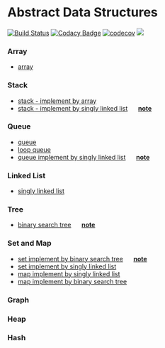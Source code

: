 # Abstract Data Structures

[![Build Status](https://travis-ci.org/zwfang/serendipity.svg?branch=master)](https://travis-ci.org/zwfang/serendipity)
[![Codacy Badge](https://api.codacy.com/project/badge/Grade/97bd89b51f684d3a8ebb9b1b93887665)](https://www.codacy.com/app/zwfang/serendipity?utm_source=github.com&amp;utm_medium=referral&amp;utm_content=zwfang/serendipity&amp;utm_campaign=Badge_Grade)
[![codecov](https://codecov.io/gh/zwfang/serendipity/branch/master/graph/badge.svg)](https://codecov.io/gh/zwfang/serendipity)
[![](https://img.shields.io/badge/python-3.7-blue.svg?logo=appveyor&style=flat)](https://img.shields.io/badge/python-3.7-blue.svg?logo=appveyor&style=flat)

### Array
* [array](serendipity/linear_structures/array.py)

### Stack
* [stack - implement by array](serendipity/linear_structures/array_stack.py)
* [stack - implement by singly linked list](serendipity/linear_structures/singly_linked_list_stack.py)&nbsp;&nbsp;&nbsp;&nbsp;&nbsp;&nbsp;**[note](docs/singly_linked_list_stack.md)**

### Queue
* [queue](serendipity/linear_structures/queue.py)
* [loop queue](serendipity/linear_structures/loop_queue.py)
* [queue implement by singly linked list](serendipity/linear_structures/singly_linked_list_queue.py)&nbsp;&nbsp;&nbsp;&nbsp;&nbsp;&nbsp;**[note](docs/singly_linked_list_queue.md)**

### Linked List
* [singly linked list](serendipity/linear_structures/singly_linked_list.py)

### Tree
* [binary search tree](serendipity/tree_structures/bst.py)&nbsp;&nbsp;&nbsp;&nbsp;&nbsp;&nbsp;**[note](docs/binary_search_tree.md)**

### Set and Map
* [set implement by binary search tree](serendipity/set_and_map/bst_set.py)&nbsp;&nbsp;&nbsp;&nbsp;&nbsp;&nbsp;**[note](docs/set_time_complexity_analyse.md)**
* [set implement by singly linked list](serendipity/set_and_map/singly_linked_list_set.py)
* [map implement by singly linked list](serendipity/set_and_map/singly_linked_list_map.py)
* [map implement by binary search tree](serendipity/set_and_map/bst_map.py)

### Graph

### Heap

### Hash
